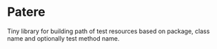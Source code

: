 Patere
======

Tiny library for building path of test resources based on package, class name and optionally test method name.
